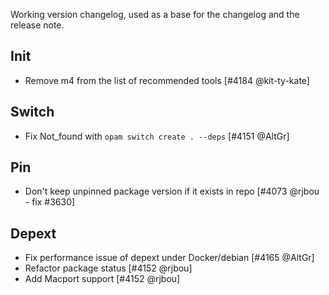 Working version changelog, used as a base for the changelog and the release
note.

## Init
  * Remove m4 from the list of recommended tools [#4184 @kit-ty-kate]

## Switch
  * Fix Not_found with `opam switch create . --deps` [#4151 @AltGr]

## Pin
  * Don't keep unpinned package version if it exists in repo [#4073 @rjbou - fix #3630]

## Depext
  * Fix performance issue of depext under Docker/debian [#4165 @AltGr]
  * Refactor package status [#4152 @rjbou]
  * Add Macport support [#4152 @rjbou]

